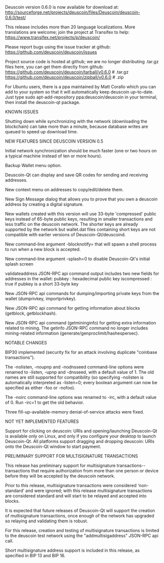Deuscoin version 0.6.0 is now available for download at:
http://sourceforge.net/projects/deuscoin/files/Deuscoin/deuscoin-0.6.0/test/

This release includes more than 20 language localizations.
More translations are welcome; join the
project at Transifex to help:
https://www.transifex.net/projects/p/deuscoin/

Please report bugs using the issue tracker at github:
https://github.com/deuscoin/deuscoin/issues

Project source code is hosted at github; we are no longer
distributing .tar.gz files here, you can get them
directly from github:
https://github.com/deuscoin/deuscoin/tarball/v0.6.0  # .tar.gz
https://github.com/deuscoin/deuscoin/zipball/v0.6.0  # .zip

For Ubuntu users, there is a ppa maintained by Matt Corallo which
you can add to your system so that it will automatically keep
deuscoin up-to-date.  Just type
sudo apt-add-repository ppa:deuscoin/deuscoin
in your terminal, then install the deuscoin-qt package.


KNOWN ISSUES

Shutting down while synchronizing with the network
(downloading the blockchain) can take more than a minute,
because database writes are queued to speed up download
time.


NEW FEATURES SINCE DEUSCOIN VERSION 0.5

Initial network synchronization should be much faster
(one or two hours on a typical machine instead of ten or more
hours).

Backup Wallet menu option.

Deuscoin-Qt can display and save QR codes for sending
and receiving addresses.

New context menu on addresses to copy/edit/delete them.

New Sign Message dialog that allows you to prove that you
own a deuscoin address by creating a digital
signature.

New wallets created with this version will
use 33-byte 'compressed' public keys instead of
65-byte public keys, resulting in smaller
transactions and less traffic on the deuscoin
network. The shorter keys are already supported
by the network but wallet.dat files containing
short keys are not compatible with earlier
versions of Deuscoin-Qt/deuscoind.

New command-line argument -blocknotify=<command>
that will spawn a shell process to run <command> 
when a new block is accepted.

New command-line argument -splash=0 to disable
Deuscoin-Qt's initial splash screen

validateaddress JSON-RPC api command output includes
two new fields for addresses in the wallet:
pubkey : hexadecimal public key
iscompressed : true if pubkey is a short 33-byte key

New JSON-RPC api commands for dumping/importing
private keys from the wallet (dumprivkey, importprivkey).

New JSON-RPC api command for getting information about
blocks (getblock, getblockhash).

New JSON-RPC api command (getmininginfo) for getting
extra information related to mining. The getinfo
JSON-RPC command no longer includes mining-related
information (generate/genproclimit/hashespersec).



NOTABLE CHANGES

BIP30 implemented (security fix for an attack involving
duplicate "coinbase transactions").

The -nolisten, -noupnp and -nodnsseed command-line
options were renamed to -listen, -upnp and -dnsseed,
with a default value of 1. The old names are still
supported for compatibility (so specifying -nolisten
is automatically interpreted as -listen=0; every
boolean argument can now be specified as either
-foo or -nofoo).

The -noirc command-line options was renamed to
-irc, with a default value of 0. Run -irc=1 to
get the old behavior.

Three fill-up-available-memory denial-of-service
attacks were fixed.


NOT YET IMPLEMENTED FEATURES

Support for clicking on deuscoin: URIs and
opening/launching Deuscoin-Qt is available only on Linux,
and only if you configure your desktop to launch
Deuscoin-Qt. All platforms support dragging and dropping
deuscoin: URIs onto the Deuscoin-Qt window to start
payment.


PRELIMINARY SUPPORT FOR MULTISIGNATURE TRANSACTIONS

This release has preliminary support for multisignature
transactions-- transactions that require authorization
from more than one person or device before they
will be accepted by the deuscoin network.

Prior to this release, multisignature transactions
were considered 'non-standard' and were ignored;
with this release multisignature transactions are
considered standard and will start to be relayed
and accepted into blocks.

It is expected that future releases of Deuscoin-Qt
will support the creation of multisignature transactions,
once enough of the network has upgraded so relaying
and validating them is robust.

For this release, creation and testing of multisignature
transactions is limited to the deuscoin test network using
the "addmultisigaddress" JSON-RPC api call.

Short multisignature address support is included in this
release, as specified in BIP 13 and BIP 16.
